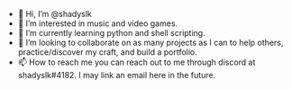 - 👋 Hi, I’m @shadyslk
- 👀 I’m interested in music and video games.
- 🌱 I’m currently learning python and shell scripting.
- 💞️ I’m looking to collaborate on as many projects as I can to help others, practice/discover my craft, and build a portfolio.
- 📫 How to reach me you can reach out to me through discord at shadyslk#4182. I may link an email here in the future.

<!---
shadyslk/shadyslk is a ✨ special ✨ repository because its `README.md` (this file) appears on your GitHub profile.
You can click the Preview link to take a look at your changes.
--->

